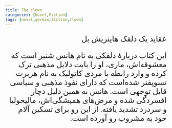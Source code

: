 ```yaml
---
title: The clown
categories: [Novel,Fiction]
tags: [novel,german,fiction,clown]
---
```



<style type="text/css"> @font-face { font-family: 'Roya'; src: url('../../roya.ttf'); } p { font-family: Roya; direction: rtl; font-size:24px; } </style> 




عقاید یک دلقک 
هاینریش بل

این کتاب دربارهٔ دلقکی به نام هانس شنیر است که معشوقه‌اش، ماری، او را بابت دلایل مذهبی ترک کرده و وارد رابطه با مردی کاتولیک به نام هربرت تسوپفنر شده‌است که دارای نفوذ مذهبی و سیاسی قابل توجهی است. هانس به همین دلیل دچار افسردگی شده و مرض‌های همیشگی‌اش، مالیخولیا و سردرد تشدید یافته. از این رو برای تسکین آلام خود به مشروب رو آورده‌ است.
